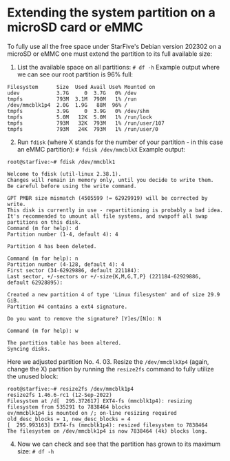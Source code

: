 # Extending the system partition on a microSD card or eMMC
To fully use all the free space under StarFive's Debian version 202302 on a microSD or eMMC one must extend the partition to its full available size:
01. List the available space on all partitions:
`# df -h`
Example output where we can see our root partition is 96% full:
```
Filesystem      Size  Used Avail Use% Mounted on
udev            3.7G     0  3.7G   0% /dev
tmpfs           793M  3.1M  790M   1% /run
/dev/mmcblk1p4  2.0G  1.9G   88M  96% /
tmpfs           3.9G     0  3.9G   0% /dev/shm
tmpfs           5.0M   12K  5.0M   1% /run/lock
tmpfs           793M   32K  793M   1% /run/user/107
tmpfs           793M   24K  793M   1% /run/user/0
```
02. Run `fdisk` (where X stands for the number of your partition - in this case an eMMC partition):
`# fdisk /dev/mmcblkX`
Example output:
```
root@starfive:~# fdisk /dev/mmcblk1

Welcome to fdisk (util-linux 2.38.1).
Changes will remain in memory only, until you decide to write them.
Be careful before using the write command.

GPT PMBR size mismatch (4505599 != 62929919) will be corrected by write.
This disk is currently in use - repartitioning is probably a bad idea.
It's recommended to umount all file systems, and swapoff all swap
partitions on this disk. 
Command (m for help): d
Partition number (1-4, default 4): 4  

Partition 4 has been deleted.

Command (m for help): n
Partition number (4-128, default 4): 4
First sector (34-62929886, default 221184):
Last sector, +/-sectors or +/-size{K,M,G,T,P} (221184-62929886, default 62928895):

Created a new partition 4 of type 'Linux filesystem' and of size 29.9 GiB.
Partition #4 contains a ext4 signature.

Do you want to remove the signature? [Y]es/[N]o: N

Command (m for help): w

The partition table has been altered.
Syncing disks.
```
Here we adjusted partition No. 4.
03. Resize the `/dev/mmcblkXp4` (again, change the X) partition by running the `resize2fs` command to fully utilize the unused block:
```
root@starfive:~# resize2fs /dev/mmcblk1p4
resize2fs 1.46.6-rc1 (12-Sep-2022)
Filesystem at /d[  295.372617] EXT4-fs (mmcblk1p4): resizing filesystem from 535291 to 7838464 blocks
ev/mmcblk1p4 is mounted on /; on-line resizing required
old_desc_blocks = 1, new_desc_blocks = 4
[  295.993163] EXT4-fs (mmcblk1p4): resized filesystem to 7838464
The filesystem on /dev/mmcblk1p4 is now 7838464 (4k) blocks long.
```
04. Now we can check and see that the partition has grown to its maximum size:
`# df -h`
